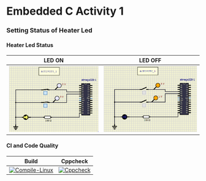 # Embedded C Activity 1

### Setting Status of Heater Led 

#### Heater Led Status 
| LED ON | LED OFF |
| :--: | :--: |
|![LED ON](https://github.com/Boopathivanavarayan/EmbdC_Activities_256280/blob/main/Activity1/simulation/LED_ON.PNG)|![LED OFF](https://github.com/Boopathivanavarayan/EmbdC_Activities_256280/blob/main/Activity1/simulation/LED_OFF.PNG)|

#### CI and Code Quality

|Build|Cppcheck|
|:--:|:--:|
|[![Compile-Linux](https://github.com/Boopathivanavarayan/EmbdC_Activities_256280/actions/workflows/Compile.yml/badge.svg)](https://github.com/Boopathivanavarayan/EmbdC_Activities_256280/actions/workflows/Compile.yml)|[![Cppcheck](https://github.com/Boopathivanavarayan/EmbdC_Activities_256280/actions/workflows/CodeQulaity.yml/badge.svg)](https://github.com/Boopathivanavarayan/EmbdC_Activities_256280/actions/workflows/CodeQulaity.yml)|

